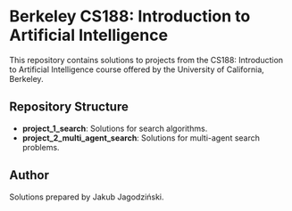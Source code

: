 # Berkeley CS188: Introduction to Artificial Intelligence  

This repository contains solutions to projects from the CS188: Introduction to Artificial Intelligence course offered by the University of California, Berkeley.  

## Repository Structure

- **project_1_search**: Solutions for search algorithms.  
- **project_2_multi_agent_search**: Solutions for multi-agent search problems.  

## Author
Solutions prepared by Jakub Jagodziński.
